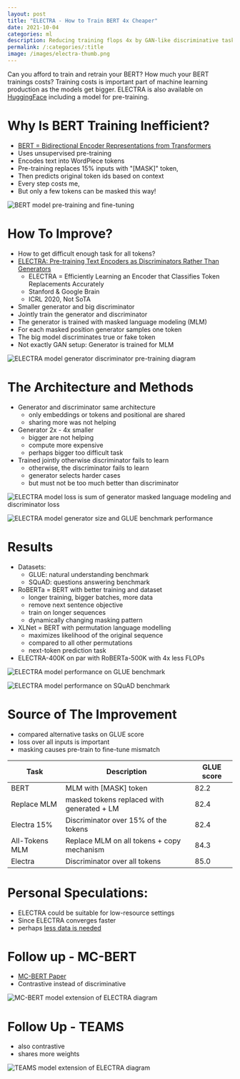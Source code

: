 ```yaml
---
layout: post
title: "ELECTRA - How to Train BERT 4x Cheaper"
date: 2021-10-04
categories: ml
description: Reducing training flops 4x by GAN-like discriminative task compared to RoBERTa-500K
permalink: /:categories/:title
image: /images/electra-thumb.png
---
```


Can you afford to train and retrain your BERT? How much your BERT trainings costs? 
Training costs is important part of machine learning production as the models get bigger.
ELECTRA is also available on [HuggingFace](https://huggingface.co/transformers/model_doc/electra.html) including a model for pre-training.


# Why Is BERT Training Inefficient?
- [BERT = Bidirectional Encoder Representations from Transformers](https://arxiv.org/pdf/1810.04805.pdf)
- Uses unsupervised pre-training
- Encodes text into WordPiece tokens 
- Pre-training replaces 15% inputs with "[MASK]" token,
- Then predicts original token ids based on context
- Every step costs me,
- But only a few tokens can be masked this way!

![BERT model pre-training and fine-tuning](/images/electra-bert.png)


# How To Improve?
- How to get difficult enough task for all tokens?
- [ELECTRA: Pre-training Text Encoders as Discriminators Rather Than Generators ](https://openreview.net/pdf?id=r1xMH1BtvB)
  - ELECTRA = Efficiently Learning an Encoder that Classifies Token Replacements Accurately
  - Stanford & Google Brain
  - ICRL 2020, Not SoTA
- Smaller generator and big discriminator
- Jointly train the generator and discriminator
- The generator is trained with masked language modeling (MLM) 
- For each masked position generator samples one token
- The big model discriminates true or fake token
- Not exactly GAN setup: Generator is trained for MLM
 
![ELECTRA model generator discriminator pre-training diagram](/images/electra-generator-discriminator.png) 


# The Architecture and Methods
- Generator and discriminator same architecture
  - only embeddings or tokens and positional are shared
  - sharing more was not helping
- Generator 2x - 4x smaller
  - bigger are not helping
  - compute more expensive
  - perhaps bigger too difficult task
- Trained jointly otherwise discriminator fails to learn
  - otherwise, the discriminator fails to learn
  - generator selects harder cases
  - but must not be too much better than discriminator
  
![ELECTRA model loss is sum of generator masked language modeling and discriminator loss](../images/electra-loss.png)

![ELECTRA model generator size and GLUE benchmark performance](/images/electra-generator-size.png)


# Results
- Datasets:
  - GLUE: natural understanding benchmark
  - SQuAD: questions answering benchmark
- RoBERTa = BERT with better training and dataset
  - longer training, bigger batches, more data
  - remove next sentence objective
  - train on longer sequences
  - dynamically changing masking pattern
- XLNet = BERT with permutation language modelling
  - maximizes likelihood of the original sequence
  - compared to all other permutations
  - next-token prediction task
- ELECTRA-400K on par with RoBERTa-500K with 4x less FLOPs

![ELECTRA model performance on GLUE benchmark](/images/electra-results-glue.png)

![ELECTRA model performance on SQuAD benchmark](/images/electra-results-squad.png)


# Source of The Improvement
- compared alternative tasks on GLUE score
- loss over all inputs is important
- masking causes pre-train to fine-tune mismatch

<table class="table">
  <thead>
    <tr><th>Task</th><th>Description</th><th>GLUE score</th></tr>
  </thead>
  <tbody>
    <tr><td>BERT</td><td>MLM with [MASK] token</td><td>82.2</td></tr>
    <tr><td>Replace MLM</td><td>masked tokens replaced with generated + LM</td><td>82.4</td></tr>
    <tr><td>Electra 15%</td><td>Discriminator over 15% of the tokens</td><td>82.4</td></tr>
    <tr><td>All-Tokens MLM</td><td>Replace MLM on all tokens + copy mechanism</td><td>84.3</td></tr>
    <tr><td>Electra</td><td>Discriminator over all tokens</td><td>85.0</td></tr>
  </tbody>
</table>


# Personal Speculations:
- ELECTRA could be suitable for low-resource settings
- Since ELECTRA converges faster
- perhaps [less data is needed](https://arxiv.org/pdf/2010.08127.pdf)

# Follow up - MC-BERT
- [MC-BERT Paper](https://arxiv.org/pdf/2006.05744.pdf)
- Contrastive instead of discriminative
 
![MC-BERT model extension of ELECTRA diagram](../images/electra-mcbert.png)


# Follow Up - TEAMS
- also contrastive
- shares more weights

![TEAMS model extension of ELECTRA diagram](../images/electra-teams.png)


